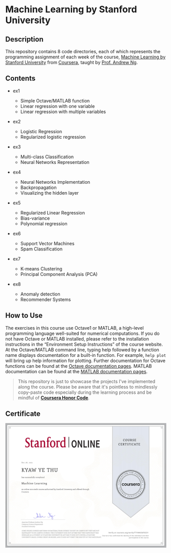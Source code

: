# Machine Learning by Stanford University

## Description
This repository contains 8 code directories, each of which represents the programming assignment of each week of the course, [Machine Learning by Stanford University](https://www.coursera.org/learn/machine-learning) from [Coursera](https://www.coursera.org/), taught by [Prof. Andrew Ng](https://www.coursera.org/instructor/andrewng).

## Contents
- ex1
  - Simple Octave/MATLAB function
  - Linear regression with one variable
  - Linear regression with multiple variables

- ex2
  - Logistic Regression
  - Regularized logistic regression

- ex3
  - Multi-class Classification
  - Neural Networks Representation

- ex4
  - Neural Networks Implementation
  - Backpropagation
  - Visualizing the hidden layer

- ex5
  - Regularized Linear Regression
  - Bias-variance
  - Polynomial regression

- ex6
  - Support Vector Machines
  - Spam Classification

- ex7
  - K-means Clustering
  - Principal Component Analysis (PCA)

- ex8
  - Anomaly detection
  - Recommender Systems

## How to Use
The exercises in this course use Octave1 or MATLAB, a high-level programming language well-suited for numerical computations. If you do not have Octave or MATLAB installed, please refer to the installation instructions in the “Environment Setup Instructions” of the course website. At the Octave/MATLAB command line, typing help followed by a function name displays documentation for a built-in function. For example, `help plot` will bring up help information for plotting. Further documentation for
Octave functions can be found at the [Octave documentation pages](https://octave.org/doc/v6.4.0/). MATLAB documentation can be found at the [MATLAB documentation pages](https://www.mathworks.com/help/matlab/).

> This repository is just to showcase the projects I've implemented along the course. Please be aware that it's pointless to mindlessly copy-paste code especially during the learning process and be mindful of [**Coursera Honor Code**](https://www.coursera.support/s/article/209818863-Coursera-Honor-Code?language=en_US).

## Certificate
![Machine Learning Coursra Certificate](https://github.com/KyawYeThu-11/machine_learning_coursera/blob/master/certificate/machine_learning_coursera.jpg)
